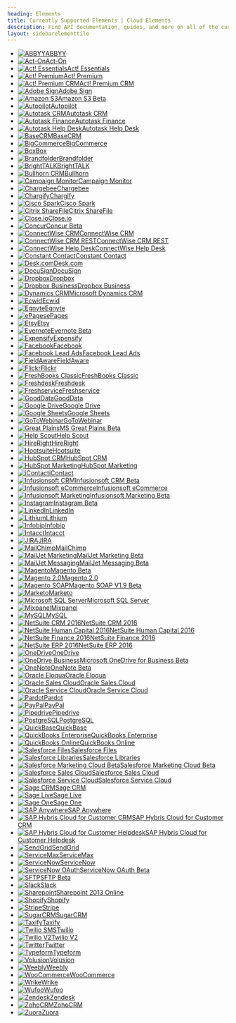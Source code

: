 ```yaml
---
heading: Elements
title: Currently Supported Elements | Cloud Elements
description: Find API documentation, guides, and more on all of the currently supported Elements.
layout: sidebarelementtile
---
```


* [![ABBYY](/assets/img/element-logos/abbyy.png)ABBYY](./elements/abbyy/)
* [![Act-On](/assets/img/element-logos/acton.png)Act-On](./elements/acton/)
* [![Act! Essentials](/assets/img/element-logos/actpremium.png)Act! Essentials](./elements/actessentials/)
* [![Act! Premium](/assets/img/element-logos/actpremium.png)Act! Premium](./elements/actpremium/)
* [![Act! Premium CRM](/assets/img/element-logos/actpremium.png)Act! Premium CRM](./elements/actpremiumcrm/)
* [![Adobe Sign](/assets/img/element-logos/adobesign.png)Adobe Sign](./elements/adobe-sign/)
* [![Amazon S3](/assets/img/element-logos/amazons3.png)Amazon S3 Beta](./elements/amazons3/)
* [![Autopilot](/assets/img/element-logos/autopilot.png)Autopilot](./elements/autopilot/)
* [![Autotask CRM](/assets/img/element-logos/autotask.png)Autotask CRM](./elements/autotask-crm/)
* [![Autotask Finance](/assets/img/element-logos/autotask.png)Autotask Finance](./elements/autotask-finance/)
* [![Autotask Help Desk](/assets/img/element-logos/autotask.png)Autotask Help Desk](./elements/autotask-helpdesk/)
* [![BaseCRM](/assets/img/element-logos/basecrm.png)BaseCRM](./elements/basecrm/)
* [![BigCommerce](/assets/img/element-logos/bigcommerce.png)BigCommerce](./elements/bigcommerce/)
* [![Box](/assets/img/element-logos/box.png)Box](./elements/box/)
* [![Brandfolder](/assets/img/element-logos/brandfolder.png)Brandfolder](./elements/brandfolder/)
* [![BrightTALK](/assets/img/element-logos/BrightTALK.png)BrightTALK](./elements/brighttalk)
* [![Bullhorn CRM](/assets/img/element-logos/bullhorn.png)Bullhorn](./elements/bullhorn/)
* [![Campaign Monitor](https://www.campaignmonitor.com/assets/brand/campaignmonitor.jpg)Campaign Monitor](./elements/campaignmonitor/)
* [![Chargebee](/assets/img/element-logos/chargebee.png)Chargebee](./elements/chargebee/)
* [![Chargify](/assets/img/element-logos/chargify.png)Chargify](./elements/chargify/)
* [![Cisco Spark](/assets/img/element-logos/ciscospark.png)Cisco Spark](./elements/cisco-spark/)
* [![Citrix ShareFile](/assets/img/element-logos/sharefile.png)Citrix ShareFile](./elements/sharefile/)
* [![Close.io](/assets/img/element-logos/closeio.png)Close.io](./elements/closeio/)
* [![Concur](http://assets.concur.com/logos/Concur_Logo_VT_Color_500px.png)Concur Beta](./elements/concur/)
* [![ConnectWise CRM](/assets/img/element-logos/connectwise.png)ConnectWise CRM](./elements/connectwise-crm/)
* [![ConnectWise CRM REST](/assets/img/element-logos/connectwise.png)ConnectWise CRM REST](./elements/connectwise-rest-crm/)
* [![ConnectWise Help Desk](/assets/img/element-logos/connectwise.png)ConnectWise Help Desk](./elements/connectwise-helpdesk/)
* [![Constant Contact](/assets/img/element-logos/provider_constantcontact.png)Constant Contact](./elements/constantcontact/)
* [![Desk.com](/assets/img/element-logos/desk.png)Desk.com](./elements/desk/)
* [![DocuSign](/assets/img/element-logos/docusign.png)DocuSign](./elements/docusign/)
* [![Dropbox](/assets/img/element-logos/dropbox.png)Dropbox](./elements/dropbox/)
* [![Dropbox Business](/assets/img/element-logos/dropbox.png)Dropbox Business](./elements/dropbox-business/)
* [![Dynamics CRM](/assets/img/element-logos/dynamicscrm.png)Microsoft Dynamics CRM](./elements/dynamicscrm/)
* [![Ecwid](/assets/img/element-logos/ecwid.png)Ecwid](./elements/ecwid/)
* [![Egnyte](/assets/img/element-logos/egnyte.png)Egnyte](./elements/egnyte/)
* [![ePages](/assets/img/element-logos/epages.png)ePages](./elements/epages/)
* [![Etsy](/assets/img/element-logos/etsy.png)Etsy](./elements/etsy/)
* [![Evernote](/assets/img/element-logos/evernote.png)Evernote Beta](./elements/evernote/)
* [![Expensify](/assets/img/element-logos/expensify.png)Expensify](./elements/expensify/)
* [![Facebook](/assets/img/element-logos/facebook.png)Facebook](./elements/facebook/)
* [![Facebook Lead Ads](/assets/img/element-logos/facebook.png)Facebook Lead Ads](./elements/facebookleadads/)
* [![FieldAware](/assets/img/element-logos/fieldaware.png)FieldAware](./elements/fieldaware/)
* [![Flickr](/assets/img/element-logos/flickr.png)Flickr](./elements/flickr/)
* [![FreshBooks Classic](/assets/img/element-logos/freshbooks.png)FreshBooks Classic](./elements/freshbooks/)
* [![Freshdesk](/assets/img/element-logos/freshdesk.png)Freshdesk](./elements/freshdesk/)
* [![Freshservice](/assets/img/element-logos/freshservice.png)Freshservice](./elements/freshservice/)
* [![GoodData](/assets/img/element-logos/gooddata.png)GoodData](./elements/gooddata/)
* [![Google Drive](/assets/img/element-logos/googledrive.png)Google Drive](./elements/googledrive/)
* [![Google Sheets](/assets/img/element-logos/googlesheets.png)Google Sheets](./elements/googlesheets/)
* [![GoToWebinar](/assets/img/element-logos/gotowebinar.png)GoToWebinar](./elements/gotowebinar/)
* [![Great Plains](/assets/img/element-logos/greatplains.png)MS Great Plains Beta](./elements/greatplains/)
* [![Help Scout](/assets/img/element-logos/helpscout.png)Help Scout](./elements/helpscout/)
* [![HireRight](/assets/img/element-logos/hireright.png)HireRight](./elements/hireright/)
* [![Hootsuite](/assets/img/element-logos/hootsuite.png)Hootsuite](./elements/hootsuite/)
* [![HubSpot CRM](/assets/img/element-logos/hubspot.png)HubSpot CRM](./elements/hubspot-crm/)
* [![HubSpot Marketing](/assets/img/element-logos/hubspot.png)HubSpot Marketing](./elements/hubspot/)
* [![iContact](/assets/img/element-logos/provider_icontact.png)iContact](./elements/icontact/)
* [![Infusionsoft CRM](/assets/img/element-logos/infusionsoft.png)Infusionsoft CRM Beta](./elements/infusionsoft-crm/)
* [![Infusionsoft eCommerce](/assets/img/element-logos/infusionsoft.png)Infusionsoft eCommerce](./elements/infusionsoft-ecommerce/)
* [![Infusionsoft Marketing](/assets/img/element-logos/infusionsoft.png)Infusionsoft Marketing Beta](./elements/infusionsoft-marketing/)
* [![Instagram](/assets/img/element-logos/instagram.png)Instagram Beta](./elements/instagram/)
* [![LinkedIn](https://my.cloudelements.io/assets/img/elements/linkedin.svg)LinkedIn](./elements/linkedin/)
* [![Lithium](/assets/img/element-logos/lithium.png)Lithium](./elements/lithium/)
* [![Infobip](/assets/img/element-logos/infobip.png)Infobip](./elements/infobip/)
* [![Intacct](/assets/img/element-logos/intacct.png)Intacct](./elements/intacct/)
* [![JIRA](/assets/img/element-logos/jira.png)JIRA](./elements/jira/)
* [![MailChimp](/assets/img/element-logos/mailchimp.png)MailChimp](./elements/mailchimp/)
* [![MailJet Marketing](/assets/img/element-logos/mailjet.png)MailJet Marketing Beta](./elements/mailjet-marketing/)
* [![MailJet Messaging](/assets/img/element-logos/mailjet.png)MailJet Messaging Beta](./elements/mailjet-messaging/)
* [![Magento](/assets/img/element-logos/magento.png)Magento Beta](./elements/magento/)
* [![Magento 2.0](/assets/img/element-logos/magento.png)Magento 2.0](./elements/magentov2/)
* [![Magento SOAP](/assets/img/element-logos/magento.png)Magento SOAP V1.9 Beta](./elements/magento-soap/)
* [![Marketo](/assets/img/element-logos/marketo.png)Marketo](./elements/marketo/)
* [![Microsoft SQL Server](/assets/img/element-logos/sqlserver.png)Microsoft SQL Server](./elements/sqlserver/)
* [![Mixpanel](https://uxcam.com/images/mixpanel-logo.png)Mixpanel](./elements/mixpanel/)
* [![MySQL](/assets/img/element-logos/mysql.png)MySQL](./elements/mysql/)
* [![NetSuite CRM 2016](/assets/img/element-logos/netsuite.png)NetSuite CRM 2016](./elements/netsuite-2016-crm/)
* [![NetSuite Human Capital 2016](/assets/img/element-logos/netsuite.png)NetSuite Human Capital 2016](./elements/netsuite-2016-human-capital/)
* [![NetSuite Finance 2016](/assets/img/element-logos/netsuite.png)NetSuite Finance 2016](./elements/netsuite-2016-finance/)
* [![NetSuite ERP 2016](/assets/img/element-logos/netsuite.png)NetSuite ERP 2016](./elements/netsuite-2016-erp/)
* [![OneDrive](/assets/img/element-logos/onedrive.png)OneDrive](./elements/onedrive/)
* [![OneDrive Business](/assets/img/element-logos/onedrivebusiness.png)Microsoft OneDrive for Business Beta](./elements/onedrivebusiness/)
* [![OneNote](/assets/img/element-logos/onenote.png)OneNote Beta](./elements/onenote/)
* [![Oracle Eloqua](/assets/img/element-logos/eloqua.png)Oracle Eloqua](./elements/eloqua/)
* [![Oracle Sales Cloud](/assets/img/element-logos/oraclesalescloud.png)Oracle Sales Cloud](./elements/oraclesalescloud/)
* [![Oracle Service Cloud](/assets/img/element-logos/oracleservicecloud.png)Oracle Service Cloud](./elements/oracleservicecloud/)
* [![Pardot](/assets/img/element-logos/pardot.png)Pardot](./elements/pardot/)
* [![PayPal](/assets/img/element-logos/paypal.png)PayPal](./elements/paypal/)
* [![Pipedrive](/assets/img/element-logos/pipedrive.png)Pipedrive](./elements/pipedrive/)
* [![PostgreSQL](/assets/img/element-logos/postgresql.png)PostgreSQL](./elements/postgresql/)
* [![QuickBase](/assets/img/element-logos/quickbase.png)QuickBase](./elements/quickbase/)
* [![QuickBooks Enterprise](/assets/img/element-logos/quickbooksenterprise.png)QuickBooks Enterprise](./elements/quickbooksenterprise/)
* [![QuickBooks Online](/assets/img/element-logos/quickbooksonline.png)QuickBooks Online](./elements/quickbooksonline/)
* [![Salesforce Files](/assets/img/element-logos/salesforce.png)Salesforce Files](./elements/salesforce-files/)
* [![Salesforce Libraries](/assets/img/element-logos/salesforce.png)Salesforce Libraries](./elements/salesforce-libraries/)
* [![Salesforce Marketing Cloud Beta](/assets/img/element-logos/salesforce.png)Salesforce Marketing Cloud Beta](./elements/salesforce-marketing-cloud)
* [![Salesforce Sales Cloud](/assets/img/element-logos/salesforce.png)Salesforce Sales Cloud](./elements/salesforce/)
* [![Salesforce Service Cloud](/assets/img/element-logos/salesforce.png)Salesforce Service Cloud](./elements/salesforce-service-cloud/)
* [![Sage CRM](/assets/img/element-logos/sagecrm.png)Sage CRM](./elements/sagecrm/)
* [![Sage Live](/assets/img/element-logos/sagelive.png)Sage Live](./elements/sagelive/)
* [![Sage One](http://www.merchantmaverick.com/wp-content/uploads/2015/09/sage-one-logo1.jpg)Sage One](./elements/sageone/)
* [![SAP Anywhere](/assets/img/element-logos/sapanywhere.png)SAP Anywhere](./elements/sapanywhere/)
* [![SAP Hybris Cloud for Customer CRM](/assets/img/element-logos/sapc4c.png)SAP Hybris Cloud for Customer CRM](./elements/sapc4c-crm/)
* [![SAP Hybris Cloud for Customer Helpdesk](/assets/img/element-logos/sapc4c.png)SAP Hybris Cloud for Customer Helpdesk](./elements/sapc4c-hd/)
* [![SendGrid](/assets/img/element-logos/sendgrid.png)SendGrid](./elements/sendgrid/)
* [![ServiceMax](/assets/img/element-logos/servicemax.png)ServiceMax](./elements/servicemax/)
* [![ServiceNow](/assets/img/element-logos/servicenow.png)ServiceNow](./elements/servicenow/)
* [![ServiceNow OAuth](/assets/img/element-logos/servicenow.png)ServiceNow OAuth Beta](./elements/servicenow-oauth/)
* [![SFTP](/assets/img/element-logos/sftp.png)SFTP Beta](./elements/sftp/)
* [![Slack](/assets/img/element-logos/slack.png)Slack](./elements/slack/)
* [![Sharepoint](/assets/img/element-logos/sharepoint.png)Sharepoint 2013 Online](./elements/sharepoint/)
* [![Shopify](/assets/img/element-logos/shopify.png)Shopify](./elements/shopify/)
* [![Stripe](/assets/img/element-logos/stripe.png)Stripe](./elements/stripe/)
* [![SugarCRM](/assets/img/element-logos/sugarcrm.png)SugarCRM](./elements/sugarcrm/)
* [![Taxify](/assets/img/element-logos/taxify.png)Taxify](./elements/taxify/)
* [![Twilio SMS](/assets/img/element-logos/twilio.png)Twilio](./elements/twilio/)
* [![Twilio V2](/assets/img/element-logos/twilio.png)Twilio V2](./elements/twilio-v2/)
* [![Twitter](/assets/img/element-logos/twitter.png)Twitter](./elements/twitter/)
* [![Typeform](/assets/img/element-logos/typeform.png)Typeform](./elements/typeform/)
* [![Volusion](/assets/img/element-logos/volusion.png)Volusion](./elements/volusion/)
* [![Weebly](/assets/img/element-logos/weebly.png)Weebly](./elements/weebly/)
* [![WooCommerce](/assets/img/element-logos/woocommerce.png)WooCommerce](./elements/woocommerce-rest/)
* [![Wrike](/assets/img/element-logos/wrike.png)Wrike](./elements/wrike/)
* [![Wufoo](/assets/img/element-logos/wufoo.png)Wufoo](./elements/wufoo/)
* [![Zendesk](/assets/img/element-logos/zendesk.png)Zendesk](./elements/zendesk/)
* [![ZohoCRM](/assets/img/element-logos/zohocrm.png)ZohoCRM](./elements/zohocrm/)
* [![Zuora](/assets/img/element-logos/zuora-logoblue.png)Zuora](./elements/zuora/)

